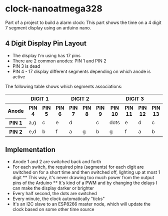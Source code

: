 # clock-nanoatmega328

Part of a project to build a alarm clock: This part shows the time on a 4 digit 7 segment display using an arduino nano.

## 4 Digit Display Pin Layout
* The display I'm using has 17 pins
* There are 2 common anodes: PIN 1 and PIN 2
* PIN 3 is dead
* PIN 4 - 17 display different segments depending on which anode is active

The following table shows which segments associations:

<table>
  <tr>
    <th></th>
    <th colspan="2">DIGIT 1</th>
    <th colspan="4">DIGIT 2</th>
    <th colspan="4">DIGIT 3</th>
    <th colspan="4">DIGIT 4</th>
  </tr>
  <tr>
    <th>Anode</th>
    <th>PIN 4</th>
    <th>PIN 5</th>
    <th>PIN 6</th>
    <th>PIN 7</th>
    <th>PIN 8</th>
    <th>PIN 9</th>
    <th>PIN 10</th>
    <th>PIN 11</th>
    <th>PIN 12</th>
    <th>PIN 13</th>
    <th>PIN 14</th>
    <th>PIN 15</th>
    <th>PIN 16</th>
    <th>PIN 17</th>
  </tr>
  <tr>
    <th>PIN 1</th>
    <td>a,g</td>
    <td>c</td>
    <td>e</td>
    <td>d</td>
    <td></td>
    <td>c</td>
    <td>dots</td>
    <td>e</td>
    <td>d</td>
    <td>c</td>
    <td>e</td>
    <td></td>
    <td>d</td>
    <td>c</td>
  </tr>
  <tr>
    <th>PIN 2</th>
    <td>e,d</td>
    <td>b</td>
    <td>f</td>
    <td>a</td>
    <td>g</td>
    <td>b</td>
    <td>g</td>
    <td>f</td>
    <td>a</td>
    <td>b</td>
    <td>f</td>
    <td>g</td>
    <td>a</td>
    <td>b</td>
  </tr>
</table>

## Implementation
* Anode 1 and 2 are switched back and forth
* For each switch, the required pins (segments) for each digit are switched on for a short time and then switched off, lighting up at most 1 digit
** This way, it's never drawing too much power from the output pins of the Arduino
** It's kind of a PWM and by changing the delays I can make the display darker or brighter
* Every half second, the dots are switched
* Every minute, the clock automatically "ticks"
* It's an I2C slave to an ESP8266 master node, which will update the clock based on some other time source

